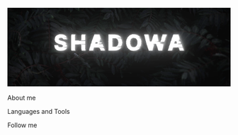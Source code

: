   ![Header](https://github.com/Shadowa123Baran/shadowa123baran/blob/main/static.png?raw=true)

  About me
  
  Languages and Tools
  
  Follow me
